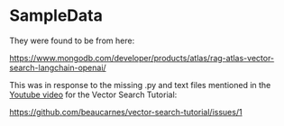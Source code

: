 # SampleData

They were found to be from here:

https://www.mongodb.com/developer/products/atlas/rag-atlas-vector-search-langchain-openai/

This was in response to the missing .py and text files mentioned in the [Youtube video](https://youtu.be/JEBDfGqrAUA?si=j6hxLJSfJ5HgkNL7) for the Vector Search Tutorial:

https://github.com/beaucarnes/vector-search-tutorial/issues/1